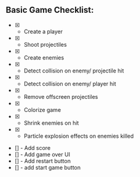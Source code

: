 ## Basic Game Checklist:

- [x] - Create a player
- [x] - Shoot projectiles
- [x] - Create enemies
- [x] - Detect collision on enemy/ projectile hit
- [x] - Detect collision on enemy/ player hit
- [x] - Remove offscreen projectiles
- [x] - Colorize game
- [x] - Shrink enemies on hit
- [x] - Particle explosion effects on enemies killed
- [] - Add score
- [] - Add game over UI
- [] - Add restart button
- [] - add start game button
